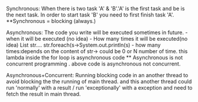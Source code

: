 Synchronous:
When there is two task 'A' & 'B'.'A' is the first task and be is the next task.
In order to start task 'B' you need to first finish task 'A'.
**Synchronous = blocking (always.)

Asynchronous:
The code you write will be executed sometimes in future.
    - when it will be executed (no idea)
    - How many times it will be executed(no idea)
    List<String> str....
    str.foreach(s->System.out.println(s)
    - how many times:depends on the content of str-> could be 0 or N number of time.
    this lambda inside the for loop is asynchronous code 
    ** Asynchronous is not concurrent programming . above code is asynchronous not concurrent.

Asynchronous+Concurrent:
Running blocking code in an another thread to avoid blocking the the running of main thread.
and this another thread could run 'normally' with a result / run 'exceptionally' with a exception
and need to fetch the result in main thread.